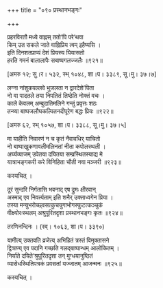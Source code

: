 +++
title = "०९० प्रस्थानभङ्गः"

+++


प्रहरविरतौ मध्ये वाह्नस् ततो’पि परे’थवा  
किम् उत सकले जाते वाह्निप्रिय त्वम् इहैष्यसि ।  
इति दिनशतप्राप्यं देशं प्रियस्य यियासतो  
हरति गमनं बालालापैः सबाष्पगलज्जलैः ॥९२१॥  


[अमरु १२; सु।र। ५३२, स्भ् १०४८, शा।प। ३३८९, सू।मु। ३७।७]  


लग्ना नांशुकपल्लवे भुजलता न द्वारदेशे’पिता  
नो वा पादतले तया निपतितं तिष्ठेति नोक्तं वचः ।  
काले केवलम् अम्बुदातिमलिने गन्तुं प्रवृत्तः शठः  
तन्व्या बाष्पजलौघकल्पितनदीपूरेण बद्धः प्रियः ॥९२२॥  


[अमरु ६२, स्भ् १०५७, शा।प। ३३८८, सू।मु। ३७।५]  


मा याहीति निवारणं न च कृतं नैवावधिर् याचितो  
नो बाष्पाखुकणावलीमलिनतां नीता कपोलस्थली ।  
अर्घ्यव्याजम् उपेतया दयितया सम्प्रस्थितस्याद्य मे  
यात्राभङ्गकरी करे विनिहिता चौती नवा मञ्जरी ॥९२३॥  


कस्यचित् ।  


दूरं सुन्दरि निर्गतासि भवनाद् एष द्रुमः क्षीरवान्  
अस्माद् एव निवर्त्यताम् इति शनैर् उक्ताध्वगेन प्रिया ।  
तस्या मन्युभरोच्छ्वसत्कुचयुगाभोगस्फुटत्कञ्चुकं  
वीक्ष्योरःस्थलम् अश्रुपूरितदृशा प्रस्थानभङ्गः कृतः ॥९२४॥  


तरणिनन्दिनः । (स्व्। १०६३, शा।प। ३३९०)  


यामीत्य् उक्तवति व्रजेत्य् अभिहितं त्रस्तं विमुक्तासने  
द्वित्राण्य् एव पदानि गच्छति गलद्बाष्पान्धम् आलोकितम् ।  
निर्याते दयिते’श्रुपूरितदृशा तन् मुग्धयानुष्ठितं  
व्यासेधस्थितिपत्रकं प्रवसतां यज्जातम् आजन्मनः ॥९२५॥  


कस्यचित् ।  